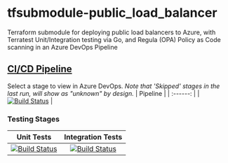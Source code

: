 # tfsubmodule-public_load_balancer
Terraform submodule for deploying public load balancers to Azure, with Terratest Unit/Integration testing via Go, and Regula (OPA) Policy as Code scanning in an Azure DevOps Pipeline
## [CI/CD Pipeline](https://dev.azure.com/wesleytrust/Terraform/_build?definitionId=93)
Select a stage to view in Azure DevOps. *Note that 'Skipped' stages in the last run, will show as "unknown" by design.*
| Pipeline |
| :------: |
|     [![Build Status](https://dev.azure.com/wesleytrust/Terraform/_apis/build/status/Modules/Resource/ENV-P%3BREF-latest%3B%20tfsubmodule-public_load_balancer?repoName=wesley-trust%2Ftfsubmodule-public_load_balancer&branchName=main)](https://dev.azure.com/wesleytrust/Terraform/_build/latest?definitionId=93&repoName=wesley-trust%2Ftfsubmodule-public_load_balancer&branchName=main)     |
### Testing Stages
| Unit Tests | Integration Tests |
| :--------: | :---------------: |
|    [![Build Status](https://dev.azure.com/wesleytrust/Terraform/_apis/build/status/Modules/Resource/ENV-P%3BREF-latest%3B%20tfsubmodule-public_load_balancer?repoName=wesley-trust%2Ftfsubmodule-public_load_balancer&branchName=main&stageName=Unit)](https://dev.azure.com/wesleytrust/Terraform/_build/latest?definitionId=93&repoName=wesley-trust%2Ftfsubmodule-public_load_balancer&branchName=main)        |          [![Build Status](https://dev.azure.com/wesleytrust/Terraform/_apis/build/status/Modules/Resource/ENV-P%3BREF-latest%3B%20tfsubmodule-public_load_balancer?repoName=wesley-trust%2Ftfsubmodule-public_load_balancer&branchName=main&stageName=Integration)](https://dev.azure.com/wesleytrust/Terraform/_build/latest?definitionId=93&repoName=wesley-trust%2Ftfsubmodule-public_load_balancer&branchName=main)         |